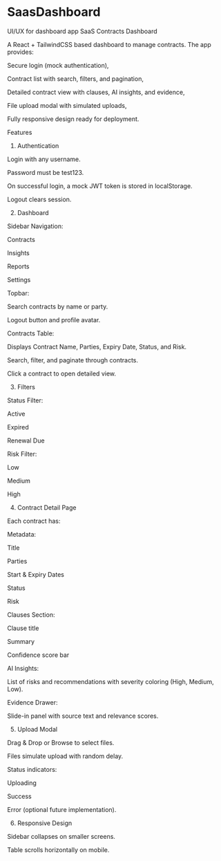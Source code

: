 # SaasDashboard
UI/UX for dashboard app
SaaS Contracts Dashboard

A React + TailwindCSS based dashboard to manage contracts.
The app provides:

Secure login (mock authentication),

Contract list with search, filters, and pagination,

Detailed contract view with clauses, AI insights, and evidence,

File upload modal with simulated uploads,

Fully responsive design ready for deployment.

Features
1. Authentication

Login with any username.

Password must be test123.

On successful login, a mock JWT token is stored in localStorage.

Logout clears session.

2. Dashboard

Sidebar Navigation:

Contracts

Insights

Reports

Settings

Topbar:

Search contracts by name or party.

Logout button and profile avatar.

Contracts Table:

Displays Contract Name, Parties, Expiry Date, Status, and Risk.

Search, filter, and paginate through contracts.

Click a contract to open detailed view.

3. Filters

Status Filter:

Active

Expired

Renewal Due

Risk Filter:

Low

Medium

High

4. Contract Detail Page

Each contract has:

Metadata:

Title

Parties

Start & Expiry Dates

Status

Risk

Clauses Section:

Clause title

Summary

Confidence score bar

AI Insights:

List of risks and recommendations with severity coloring (High, Medium, Low).

Evidence Drawer:

Slide-in panel with source text and relevance scores.

5. Upload Modal

Drag & Drop or Browse to select files.

Files simulate upload with random delay.

Status indicators:

Uploading

Success

Error (optional future implementation).

6. Responsive Design

Sidebar collapses on smaller screens.

Table scrolls horizontally on mobile.
